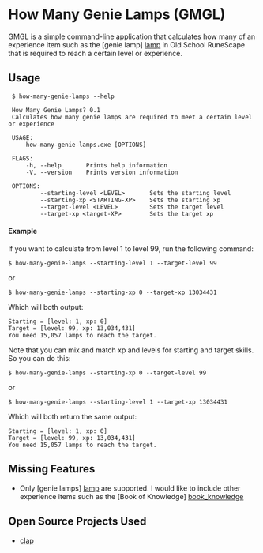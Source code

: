 # How Many Genie Lamps (GMGL)


GMGL is a simple command-line application that calculates how many of an experience item such as
the [genie lamp] [lamp] in Old School RuneScape that is required
to reach a certain level or experience.

## Usage

```
 $ how-many-genie-lamps --help

 How Many Genie Lamps? 0.1
 Calculates how many genie lamps are required to meet a certain level or experience
 
 USAGE:
     how-many-genie-lamps.exe [OPTIONS]
 
 FLAGS:
     -h, --help       Prints help information
     -V, --version    Prints version information
 
 OPTIONS:
         --starting-level <LEVEL>       Sets the starting level
         --starting-xp <STARTING-XP>    Sets the starting xp
         --target-level <LEVEL>         Sets the target level
         --target-xp <target-XP>        Sets the target xp
```

#### Example

If you want to calculate from level 1 to level 99, run the following command:

`$ how-many-genie-lamps --starting-level 1 --target-level 99`

or 

`$ how-many-genie-lamps --starting-xp 0 --target-xp 13034431`

Which will both output:

```
Starting = [level: 1, xp: 0]
Target = [level: 99, xp: 13,034,431]
You need 15,057 lamps to reach the target.
```

Note that you can mix and match xp and levels for starting and target skills. 
So you can do this:

`$ how-many-genie-lamps --starting-xp 0 --target-level 99`

or

`$ how-many-genie-lamps --starting-level 1 --target-xp 13034431`

Which will both return the same output:

```
Starting = [level: 1, xp: 0]
Target = [level: 99, xp: 13,034,431]
You need 15,057 lamps to reach the target.
```

## Missing Features

* Only [genie lamps] [lamp] are supported. I would like to include other experience items 
such as the [Book of Knowledge] [book_knowledge]

## Open Source Projects Used

* [clap](https://github.com/clap-rs/clap)


[lamp]: https://oldschool.runescape.wiki/w/Lamp
[book_knowledge]: https://oldschool.runescape.wiki/w/Book_of_knowledge